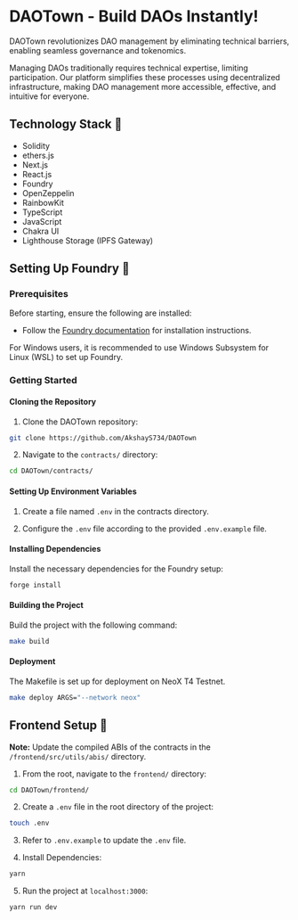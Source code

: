 # DAOTown - Build DAOs Instantly!

DAOTown revolutionizes DAO management by eliminating technical barriers, enabling seamless governance and tokenomics.

Managing DAOs traditionally requires technical expertise, limiting participation. Our platform simplifies these processes using decentralized infrastructure, making DAO management more accessible, effective, and intuitive for everyone.

## Technology Stack 🧰

- Solidity
- ethers.js
- Next.js
- React.js
- Foundry
- OpenZeppelin
- RainbowKit
- TypeScript
- JavaScript
- Chakra UI
- Lighthouse Storage (IPFS Gateway)

## Setting Up Foundry 🚧

### Prerequisites

Before starting, ensure the following are installed:

- Follow the [Foundry documentation](https://book.getfoundry.sh/) for installation instructions.

For Windows users, it is recommended to use Windows Subsystem for Linux (WSL) to set up Foundry.

### Getting Started

#### Cloning the Repository

1. Clone the DAOTown repository:

```bash
git clone https://github.com/AkshayS734/DAOTown
```

2. Navigate to the `contracts/` directory:

```bash
cd DAOTown/contracts/
```

#### Setting Up Environment Variables

1. Create a file named `.env` in the contracts directory.

2. Configure the `.env` file according to the provided `.env.example` file.

#### Installing Dependencies

Install the necessary dependencies for the Foundry setup:

```bash
forge install
```

#### Building the Project

Build the project with the following command:

```bash
make build
```

#### Deployment

The Makefile is set up for deployment on NeoX T4 Testnet.

```bash
make deploy ARGS="--network neox"
```

## Frontend Setup 🚧

**Note:** Update the compiled ABIs of the contracts in the `/frontend/src/utils/abis/` directory.

1. From the root, navigate to the `frontend/` directory:

```bash
cd DAOTown/frontend/
```

2. Create a `.env` file in the root directory of the project:

```bash
touch .env
```

3. Refer to `.env.example` to update the `.env` file.

4. Install Dependencies:

```bash
yarn
```

5. Run the project at `localhost:3000`:

```bash
yarn run dev
```



<!-- ## Deployed & Verified contracts on NeoX Network -

- DAOManager.sol: [0x...](#)
- GovernanceToken.sol: [0x...](#)
- CreateGovernanceToken.sol: [0x...](#) -->
